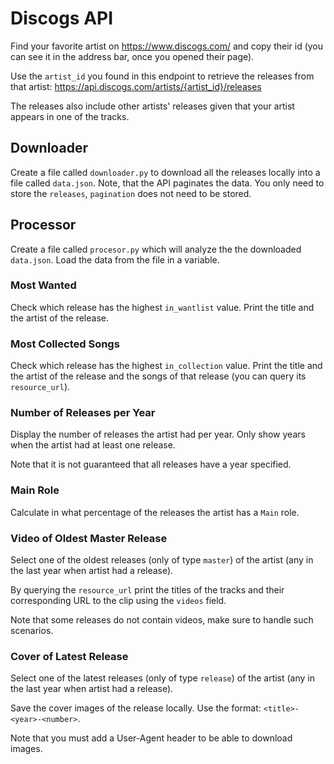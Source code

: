 # Discogs API

Find your favorite artist on https://www.discogs.com/ and copy their id (you can see it in the address bar, once you opened their page).

Use the `artist_id` you found in this endpoint to retrieve the releases from that artist: https://api.discogs.com/artists/{artist_id}/releases

The releases also include other artists' releases given that your artist appears in one of the tracks.

## Downloader

Create a file called `downloader.py` to download all the releases locally into a file called `data.json`. Note, that the API paginates the data. You only need to store the `releases`, `pagination` does not need to be stored.

## Processor

Create a file called `procesor.py` which will analyze the the downloaded `data.json`. Load the data from the file in a variable.

### Most Wanted

Check which release has the highest `in_wantlist` value. Print the title and the artist of the release.

### Most Collected Songs

Check which release has the highest `in_collection` value. Print the title and the artist of the release and the songs of that release (you can query its `resource_url`).

### Number of Releases per Year

Display the number of releases the artist had per year. Only show years when the artist had at least one release.

Note that it is not guaranteed that all releases have a year specified.

### Main Role

Calculate in what percentage of the releases the artist has a `Main` role.

### Video of Oldest Master Release

Select one of the oldest releases (only of type `master`) of the artist (any in the last year when artist had a release).

By querying the `resource_url` print the titles of the tracks and their corresponding URL to the clip using the `videos` field.

Note that some releases do not contain videos, make sure to handle such scenarios.


### Cover of Latest Release

Select one of the latest releases (only of type `release`) of the artist (any in the last year when artist had a release).

Save the cover images of the release locally. Use the format: `<title>-<year>-<number>`.

Note that you must add a User-Agent header to be able to download images.